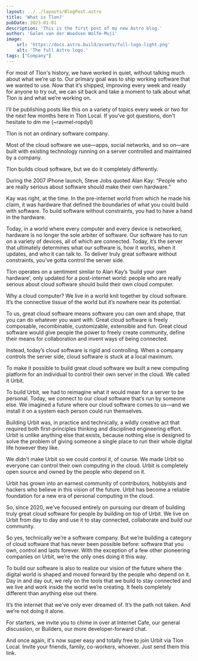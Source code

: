 ```yaml
---
layout: ../../layouts/BlogPost.astro
title: 'What is Tlon?'
pubDate: 2023-01-01
description: 'This is the first post of my new Astro blog.'
author: 'Galen van der Woodsen Wolfe-Muji'
image:
    url: 'https://docs.astro.build/assets/full-logo-light.png' 
    alt: 'The full Astro logo.'
tags: ["Company"]
---
```


For most of Tlon's history, we have worked in quiet, without talking much about what we’re up to. Our primary goal was to ship working software that we wanted to use. Now that it’s shipped, improving every week and ready for anyone to try out, we can sit back and take a moment to talk about what Tlon is and what we’re working on. 

I’ll be publishing posts like this on a variety of topics every week or two for the next few months here in Tlon Local. If you’ve got questions, don't hesitate to dm me (~ravmel-ropdyl)

Tlon is not an ordinary software company. 

Most of the cloud software we use—apps, social networks, and so on—are built with existing technology running on a server controlled and maintained by a company.

Tlon builds cloud software, but we do it completely differently.

During the 2007 iPhone launch, Steve Jobs quoted Alan Kay: “People who are really serious about software should make their own hardware.” 

Kay was right, at the time. In the pre-internet world from which he made his claim, it was hardware that defined the boundaries of what you could build with software. To build software without constraints, you had to have a hand in the hardware. 

Today, in a world where every computer and every device is networked, hardware is no longer the sole arbiter of software. Our software has to run on a variety of devices, all of which are connected. Today, it’s the server that ultimately determines what our software is, how it works, when it updates, and who it can talk to. To deliver truly great software without constraints, you’ve gotta control the server side. 

Tlon operates on a sentiment similar to Alan Kay’s ‘build your own hardware’, only updated for a post-internet world: people who are really serious about cloud software should build their own cloud computer. 

Why a cloud computer? We live in a world knit together by cloud software. It’s the connective tissue of the world but it’s nowhere near its potential. 

To us, great cloud software means software you can own and shape, that you can do whatever you want with. Great cloud software is freely composable, recombinable, customizable, extensible and fun. Great cloud software would give people the power to freely create community, define their means for collaboration and invent ways of being connected. 

Instead, today’s cloud software is rigid and controlling. When a company controls the server side, cloud software is stuck at a local maximum. 

To make it possible to build great cloud software we built a new computing platform for an individual to control their own server in the cloud. We called it Urbit. 

To build Urbit, we had to reimagine what it would mean for a server to be personal. Today, we connect to our cloud software that’s run by someone else. We imagined a future where our cloud software comes to us—and we install it on a system each person could run themselves. 

Building Urbit was, in practice and technically, a wildly creative act that required both first-principles thinking and disciplined engineering effort. Urbit is unlike anything else that exists, because nothing else is designed to solve the problem of giving someone a single place to run their whole digital life however they like.

We didn’t make Urbit so we could control it, of course. We made Urbit so everyone can control their own computing in the cloud. Urbit is completely open source and owned by the people who depend on it. 

Urbit has grown into an earnest community of contributors, hobbyists and hackers who believe in this vision of the future. Urbit has become a reliable foundation for a new era of personal computing in the cloud. 

So, since 2020, we’ve focused entirely on pursuing our dream of building truly great cloud software for people by building on top of Urbit. We live on Urbit from day to day and use it to stay connected, collaborate and build our community. 

So yes, technically we’re a software company. But we’re building a category of cloud software that has never been possible before: software that you own, control and lasts forever. With the exception of a few other pioneering companies on Urbit, we’re the only ones doing it this way.

To build our software is also to realize our vision of the future where the digital world is shaped and moved forward by the people who depend on it. Day in and day out, we rely on the tools that we build to stay connected and we live and work inside the world we’re creating. It feels completely different than anything else out there.

It’s the internet that we’ve only ever dreamed of. It’s the path not taken. And we’re not doing it alone.

For starters, we invite you to chime in over at Internet Cafe, our general discussion, or Builders, our more developer-forward chat.

And once again, it's now super easy and totally free to join Urbit via Tlon Local. Invite your friends, family, co-workers, whoever. Just send them this link.